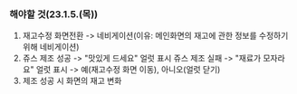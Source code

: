 ### 해야할 것(23.1.5.(목))
1. 재고수정 화면전환 -> 네비게이션(이유: 메인화면의 재고에 관한 정보를 수정하기 위해 네비게이션)
2. 쥬스 제조 성공 -> "맛있게 드세요" 얼럿 표시
   쥬스 제조 실패 -> "재료가 모자라요" 얼럿 표시 -> 예(재고수정 화면 이동), 아니오(얼럿 닫기)
3. 제조 성공 시 화면의 재고 변화
